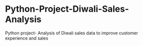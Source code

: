 # Python-Project-Diwali-Sales-Analysis
Python project- Analysis of Diwali sales data to improve customer experience and sales
